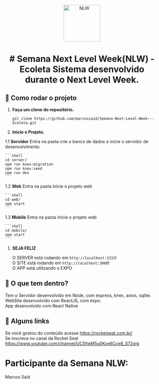 <p align="center">
  <a href="https://www.gatsbyjs.org">
    <img alt="NLW" src="https://repository-images.githubusercontent.com/268559110/713e8000-a403-11ea-8fda-497af69bfc17" width="120" />
  </a>
</p>
<h1 align="center">
   # Semana Next Level Week(NLW) - Ecoleta
   Sistema desenvolvido durante o Next Level Week.
</h1>

## 🚀 Como rodar o projeto

1.  **Faça um clone do repositório.**

    ```shell
    git clone https://github.com/marcossaid/Semana-Next-Level-Week---Ecoleta.git
    ```

1.  **Inicie o Projeto.**

  1.1  **Servidor**
    Entra na pasta crie o banco de dados e inicie o servidor de desenvolvimento

    ```shell
    cd server/
    npm run knex:migration
    npm run knex:seed
    npm run dev
    ```
    
  1.2  **Web**
    Entra na pasta inicie o projeto web

    ```shell
    cd web/
    npm start
    ```
    
   
  1.3  **Mobile**
    Entra na pasta inicie o projeto web

    ```shell
    cd mobile/
    npm start
    ```
    
1.  **SEJA FELIZ**

    O SERVER está rodando em `http://localhost:3333`! <br/>
    O SITE está rodando em `http://localhost:3000`! <br/>
    O APP está utilizando o EXPO <br/>

## 🧐 O que tem dentro?
  Tem o Servidor desenvolvido em Node, com express, knex, axios, sqlite.<br/>
  WebSite desenvolvido com ReactJS, com expo.<br/>
  App desenvolvido com React Native<br/>

## 🔗 Alguns links
Se você gostou do conteúdo acesse https://rocketseat.com.br/ <br/>
Se inscreva no canal da Rocket Seat https://www.youtube.com/channel/UCSfwM5u0Kce6Cce8_S72olg <br/>

# Participante da Semana NLW:
Marcos Said
